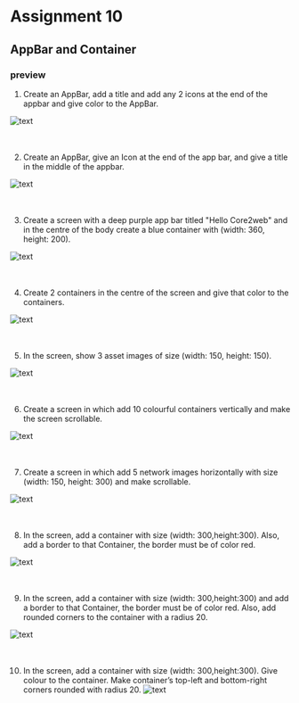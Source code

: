 # Assignment 10

## AppBar and Container

### preview 

1. Create an AppBar, add a title and add any 2 icons at the end of the appbar and give color to the AppBar.

![text](Question1.png) 
<br>
<br>
<br>

2. Create an AppBar, give an Icon at the end of the app bar, and give a title in the middle of the appbar.

![text](Question2.png) 
<br>
<br>
<br>

3. Create a screen with a deep purple app bar titled "Hello Core2web" and in the
centre of the body create a blue container with (width: 360, height: 200).

![text](Question3.png) 
<br>
<br>
<br>

4. Create 2 containers in the centre of the screen and give that color to the containers.

![text](Question4.png) 
<br>
<br>
<br>

5. In the screen, show 3 asset images of size (width: 150, height: 150).

![text](Question5.png)
<br>
<br>
<br> 

6. Create a screen in which add 10 colourful containers vertically and make the screen scrollable.

![text](Question6.gif) 
<br>
<br>
<br>

7. Create a screen in which add 5 network images horizontally with size (width: 150, height: 300) and make scrollable.

![text](Question7.gif) 
<br>
<br>
<br>

8. In the screen, add a container with size (width: 300,height:300). Also, add a border to that Container, the border must be of color red.

![text](Question8.png) 
<br>
<br>
<br>

9. In the screen, add a container with size (width: 300,height:300) and add a border to that Container, the border must be of color red. Also, add rounded corners to the container with a radius 20.

![text](Question9.png) 
<br>
<br>
<br>

10. In the screen, add a container with size (width: 300,height:300). Give colour to the container. Make container’s top-left and bottom-right corners rounded with radius 20.
![text](Question10.png)